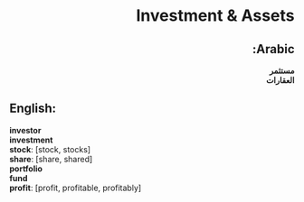 <div dir="rtl">

# **Investment & Assets**

## **Arabic**:

**مستثمر**  
**العقارات**

</div>

## **English**:

**investor**  
**investment**  
**stock**: [stock, stocks]  
**share**: [share, shared]  
**portfolio**  
**fund**  
**profit**: [profit, profitable, profitably]